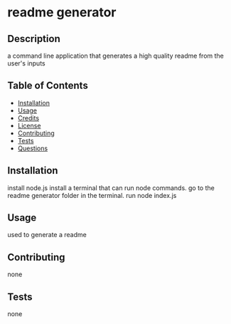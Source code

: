 #  readme generator

## Description

a command line application that generates a high quality readme from the user's inputs

## Table of Contents

-   [Installation](#installation)
-   [Usage](#usage)
-   [Credits](#credits)
-   [License](#license)
-   [Contributing](#contributing)
-   [Tests](#tests)
-   [Questions](#questions)

## Installation

install node.js install a terminal that can run node commands. go to the readme generator folder in the terminal. run node index.js

## Usage

used to generate a readme

## Contributing

none

## Tests

none


